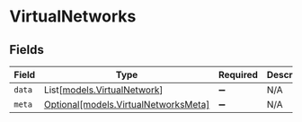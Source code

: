 # VirtualNetworks


## Fields

| Field                                                                    | Type                                                                     | Required                                                                 | Description                                                              |
| ------------------------------------------------------------------------ | ------------------------------------------------------------------------ | ------------------------------------------------------------------------ | ------------------------------------------------------------------------ |
| `data`                                                                   | List[[models.VirtualNetwork](../models/virtualnetwork.md)]               | :heavy_minus_sign:                                                       | N/A                                                                      |
| `meta`                                                                   | [Optional[models.VirtualNetworksMeta]](../models/virtualnetworksmeta.md) | :heavy_minus_sign:                                                       | N/A                                                                      |